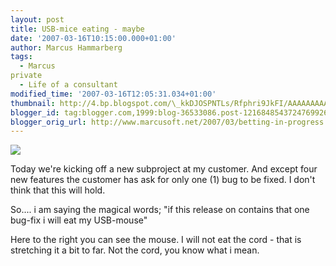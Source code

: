 ```yaml
---
layout: post
title: USB-mice eating - maybe
date: '2007-03-16T10:15:00.000+01:00'
author: Marcus Hammarberg
tags:
  - Marcus
private
  - Life of a consultant
modified_time: '2007-03-16T12:05:31.034+01:00'
thumbnail: http://4.bp.blogspot.com/\_kkDJOSPNTLs/Rfphri9JkFI/AAAAAAAAAGg/HIWm-UU0Rpw/s72-c/IMAGE_002.jpg
blogger_id: tag:blogger.com,1999:blog-36533086.post-1216848543724769926
blogger_orig_url: http://www.marcusoft.net/2007/03/betting-in-progress.html
---
```


[<img
src="http://4.bp.blogspot.com/_kkDJOSPNTLs/Rfphri9JkFI/AAAAAAAAAGg/HIWm-UU0Rpw/s320/IMAGE_002.jpg"
id="BLOGGER_PHOTO_ID_5042450133540245586"
style="DISPLAY: block; MARGIN: 0px auto 10px; CURSOR: hand; TEXT-ALIGN: center"
data-border="0" />](http://4.bp.blogspot.com/_kkDJOSPNTLs/Rfphri9JkFI/AAAAAAAAAGg/HIWm-UU0Rpw/s1600-h/IMAGE_002.jpg)

<div>

[](http://4.bp.blogspot.com/_kkDJOSPNTLs/RfphQi9JkEI/AAAAAAAAAGY/IPQp1IQJ0CI/s1600-h/IMAGE_002.jpg)Today
we're kicking off a new subproject at my customer. And except four new
features the customer has ask for only one (1) bug to be fixed. I don't
think that this will hold.

<div>

</div>



<div>

So.... i am saying the magical words; "if this release on contains that
one bug-fix i will eat my USB-mouse"

</div>

<div>

</div>



<div>

Here to the right you can see the mouse. I will not eat the cord - that
is stretching it a bit to far. Not the cord, you know what i mean.

</div>

</div>
